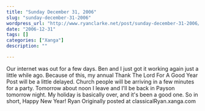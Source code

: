 ```yaml
---
title: "Sunday December 31, 2006"
slug: "sunday-december-31-2006"
wordpress_url: "http://www.ryanclarke.net/post/sunday-december-31-2006/"
date: "2006-12-31"
tags: []
categories: ["Xanga"]
description: ""

---
```


Our internet was out for a few days. Ben and I just got it working again just a little while ago. Because of this, my annual Thank The Lord For A Good Year Post will be a little delayed. Church people will be arriving in a few minutes for a party. Tomorrow about noon I leave and I'll be back in Payson tomorrow night. My holiday is basically over, and it's been a good one. So in short,
Happy New Year!
Ryan
Originally posted at classicalRyan.xanga.com
